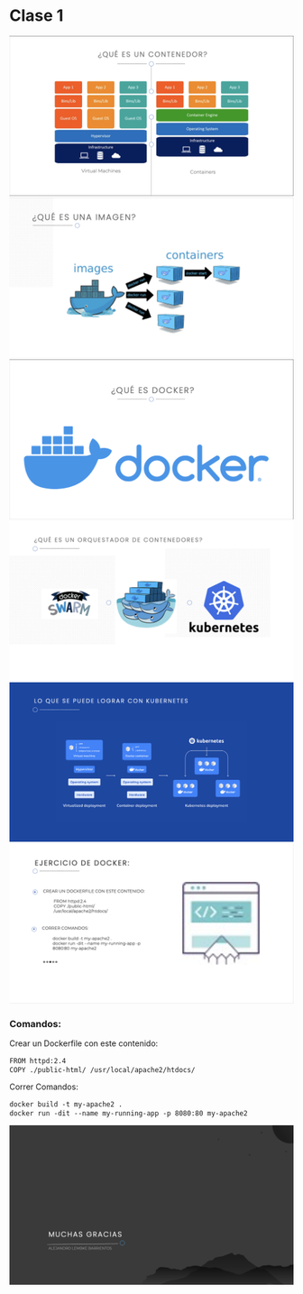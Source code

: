 # Clase 1
![Diap1](./img/Diap1.png)
![Diap2](./img/Diap2.png)
![Diap3](./img/Diap3.png)
![Diap4](./img/Diap4.png)
![Diap5](./img/Diap5.png)
![Diap6](./img/Diap6.png)

### Comandos:
Crear un Dockerfile con este contenido:
```
FROM httpd:2.4 
COPY ./public-html/ /usr/local/apache2/htdocs/
```
Correr Comandos:
```
docker build -t my-apache2 .
docker run -dit --name my-running-app -p 8080:80 my-apache2
```

![Diap7](../img/Agradecimiento.png)

